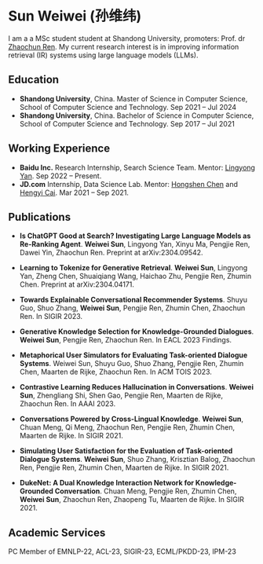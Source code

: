 # Sun Weiwei (孙维纬)

I am a a MSc student student at Shandong University, promoters: Prof. dr [Zhaochun Ren](https://ir.sdu.edu.cn/~zhaochunren/). My current research interest is in improving information retrieval (IR) systems using large language models (LLMs). 


## Education

- **Shandong University**, China. Master of Science in Computer Science, School of Computer Science and Technology. Sep 2021 – Jul 2024
- **Shandong University**, China. Bachelor of Science in Computer Science, School of Computer Science and Technology.  Sep 2017 – Jul 2021

## Working Experience

- **Baidu Inc.**  Research Internship, Search Science Team. Mentor: [Lingyong Yan](https://yanlingyong.top/). Sep 2022 – Present.
- **JD.com** Internship, Data Science Lab. Mentor: [Hongshen Chen](https://www.chenhongshen.com/) and [Hengyi Cai](https://www.caihengyi.com/). Mar 2021 – Sep 2021.


## Publications

- **Is ChatGPT Good at Search? Investigating Large Language Models as Re-Ranking Agent**. **Weiwei Sun**, Lingyong Yan, Xinyu Ma, Pengjie Ren, Dawei Yin, Zhaochun Ren. Preprint at arXiv:2304.09542.

- **Learning to Tokenize for Generative Retrieval**. **Weiwei Sun**, Lingyong Yan, Zheng Chen, Shuaiqiang Wang, Haichao Zhu, Pengjie Ren, Zhumin Chen.  Preprint at arXiv:2304.04171.

- **Towards Explainable Conversational Recommender Systems**. Shuyu Guo, Shuo Zhang, **Weiwei Sun**, Pengjie Ren, Zhumin Chen, Zhaochun Ren. In SIGIR 2023.

- **Generative Knowledge Selection for Knowledge-Grounded Dialogues**. **Weiwei Sun**, Pengjie Ren, Zhaochun Ren. In EACL 2023 Findings.

- **Metaphorical User Simulators for Evaluating Task-oriented Dialogue Systems**. Weiwei Sun, Shuyu Guo, Shuo Zhang, Pengjie Ren, Zhumin Chen, Maarten de Rijke, Zhaochun Ren.  In ACM TOIS 2023.

- **Contrastive Learning Reduces Hallucination in Conversations**. **Weiwei Sun**, Zhengliang Shi, Shen Gao, Pengjie Ren, Maarten de Rijke, Zhaochun Ren. In AAAI 2023.

- **Conversations Powered by Cross-Lingual Knowledge**. **Weiwei Sun**, Chuan Meng, Qi Meng, Zhaochun Ren, Pengjie Ren, Zhumin Chen, Maarten de Rijke. In SIGIR 2021.

- **Simulating User Satisfaction for the Evaluation of Task-oriented Dialogue Systems**. **Weiwei Sun**, Shuo Zhang, Krisztian Balog, Zhaochun Ren, Pengjie Ren, Zhumin Chen, Maarten de Rijke. In SIGIR 2021.

- **DukeNet: A Dual Knowledge Interaction Network for Knowledge-Grounded Conversation**. Chuan Meng, Pengjie Ren, Zhumin Chen, **Weiwei Sun**, Zhaochun Ren, Zhaopeng Tu, Maarten de Rijke. In SIGIR 2021.


## Academic Services
PC Member of EMNLP-22, ACL-23, SIGIR-23, ECML/PKDD-23, IPM-23
 
